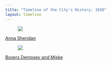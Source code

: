 ```yaml
---
title: "Timeline of the City's History: 1920"
layout: timeline
---
```


<div class="tile is-ancestor">
  <div class="tile is-parent">
    <article class="tile is-child box">
        <a href="/historical/timeline/1920/64" title="Anna Sheridan">
            <figure class="image is-128x128">
                <img src="/img/timeline/1920/small/64.jpg">
            </figure>
            <div class="content">
                <p>Anna Sheridan</p>
            </div>
        </a>
    </article>
  </div>
  <div class="tile is-parent">
    <article class="tile is-child box">
        <a href="/historical/timeline/1920/62" title="Boxers Dempsey and Miske">
            <figure class="image is-128x128">
                <img src="/img/timeline/1920/small/62.jpg">
            </figure>
            <div class="content">
                <p>Boxers Dempsey and Miske</p>
            </div>    
        </a>
    </article>
  </div>
</div>